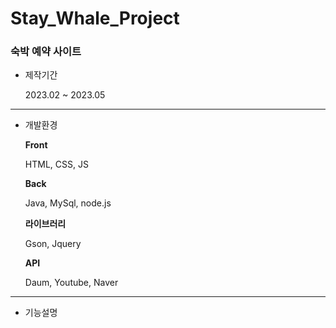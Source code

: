 # Stay_Whale_Project

### 숙박 예약 사이트

* 제작기간

  2023.02 ~ 2023.05
  
---
  
* 개발환경

  **Front**
  
  HTML, CSS, JS
  
  **Back**
  
  Java, MySql, node.js
  
  **라이브러리**
  
  Gson, Jquery
  
  **API**
  
  Daum, Youtube, Naver
  
---
  
* 기능설명

